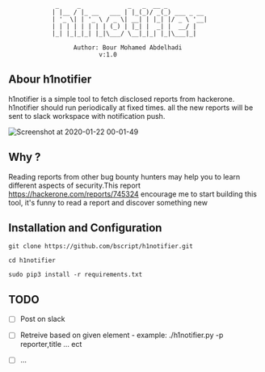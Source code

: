 
				 _     _             _   _  __ _           
				| |__ / |_ __   ___ | |_(_)/ _(_) ___ _ __ 
				| '_ \| | '_ \ / _ \| __| | |_| |/ _ \ '__|
				| | | | | | | | (_) | |_| |  _| |  __/ |   
				|_| |_|_|_| |_|\___/ \__|_|_| |_|\___|_|   
				
				      Author: Bour Mohamed Abdelhadi
				      		 v:1.0

									

## Abour h1notifier

h1notifier is a simple tool to fetch disclosed reports from hackerone. h1notifier should run periodically at fixed times. all the new reports will be sent to slack workspace with notification push.


![Screenshot at 2020-01-22 00-01-49](https://user-images.githubusercontent.com/43368124/72847056-726bdd80-3caa-11ea-91bf-f65299e3de0e.png)

## Why ?

Reading reports from other bug bounty hunters may help you to learn different aspects of security.This report https://hackerone.com/reports/745324 encourage me to start building this tool, it's funny to read a report and discover something new 

## Installation and Configuration


`git clone https://github.com/bscript/h1notifier.git`


`cd h1notifier`

`sudo pip3 install -r requirements.txt`

## TODO

- [ ] Post on slack
- [ ] Retreive based on given element - example: ./h1notifier.py -p reporter,title ... ect
- [ ] ...

